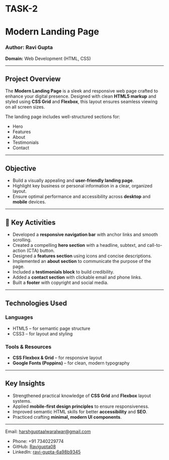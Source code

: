 # TASK-2
#  Modern Landing Page

### Author: Ravi Gupta  
**Domain:** Web Development (HTML, CSS)

---

##  Project Overview

The **Modern Landing Page** is a sleek and responsive web page crafted to enhance your digital presence. Designed with clean **HTML5 markup** and styled using **CSS Grid** and **Flexbox**, this layout ensures seamless viewing on all screen sizes.

The landing page includes well-structured sections for:
- Hero
- Features
- About
- Testimonials
- Contact

---

##  Objective

- Build a visually appealing and **user-friendly landing page**.
- Highlight key business or personal information in a clear, organized layout.
- Ensure optimal performance and accessibility across **desktop** and **mobile** devices.

---

## 🔧 Key Activities

- Developed a **responsive navigation bar** with anchor links and smooth scrolling.
- Created a compelling **hero section** with a headline, subtext, and call-to-action (CTA) button.
- Designed a **features section** using icons and concise descriptions.
- Implemented an **about section** to communicate the purpose of the page.
- Included a **testimonials block** to build credibility.
- Added a **contact section** with clickable email and phone links.
- Built a **footer** with copyright and social media.

---

##  Technologies Used

###  Languages
- HTML5 – for semantic page structure
- CSS3 – for layout and styling

###  Tools & Resources
- **CSS Flexbox & Grid** – for responsive layout
- **Google Fonts (Poppins)** – for clean, modern typography

---

##  Key Insights

- Strengthened practical knowledge of **CSS Grid** and **Flexbox** layout systems.
- Applied **mobile-first design principles** to ensure responsiveness.
- Improved semantic HTML skills for better **accessibility** and **SEO**.
- Practiced crafting **minimal, modern UI components**.

---
Email: [harshguptaalwaralwar@gmail.com](mailto:harshguptaalwaralwar@gmail.com)  
-  Phone: +91 7340229774  
-  GitHub: [Ravigupta08](https://github.com/Ravigupta08)  
-  LinkedIn: [ravi-gupta-6a98b9345](https://www.linkedin.com/in/ravi-gupta-6a98b9345)




